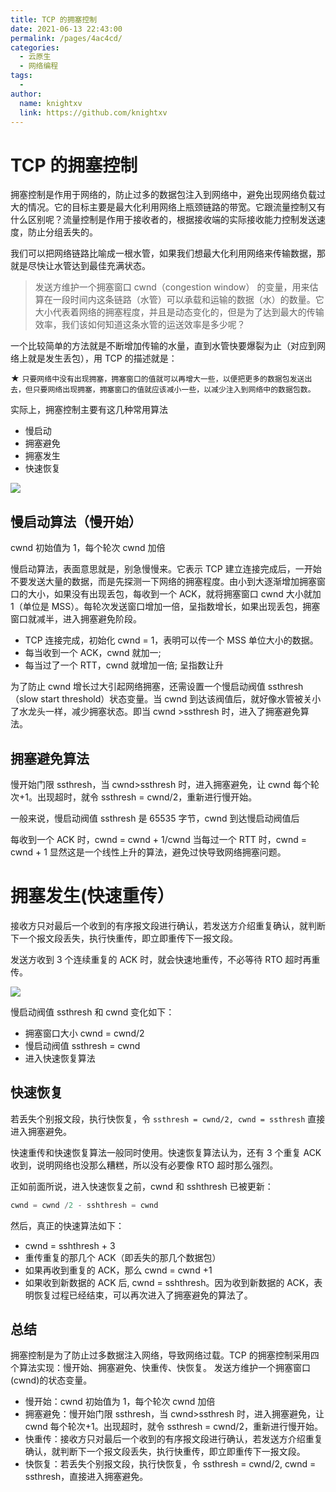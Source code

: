```yaml
---
title: TCP 的拥塞控制
date: 2021-06-13 22:43:00
permalink: /pages/4ac4cd/
categories:
  - 云原生
  - 网络编程
tags:
  - 
author: 
  name: knightxv
  link: https://github.com/knightxv
---
```

# TCP 的拥塞控制

拥塞控制是作用于网络的，防止过多的数据包注入到网络中，避免出现网络负载过大的情况。它的目标主要是最大化利用网络上瓶颈链路的带宽。它跟流量控制又有什么区别呢？流量控制是作用于接收者的，根据接收端的实际接收能力控制发送速度，防止分组丢失的。

我们可以把网络链路比喻成一根水管，如果我们想最大化利用网络来传输数据，那就是尽快让水管达到最佳充满状态。

> 发送方维护一个拥塞窗口 cwnd（congestion window） 的变量，用来估算在一段时间内这条链路（水管）可以承载和运输的数据（水）的数量。它大小代表着网络的拥塞程度，并且是动态变化的，但是为了达到最大的传输效率，我们该如何知道这条水管的运送效率是多少呢？

一个比较简单的方法就是不断增加传输的水量，直到水管快要爆裂为止（对应到网络上就是发生丢包），用 TCP 的描述就是：

★ `只要网络中没有出现拥塞，拥塞窗口的值就可以再增大一些，以便把更多的数据包发送出去，但只要网络出现拥塞，拥塞窗口的值就应该减小一些，以减少注入到网络中的数据包数。`

实际上，拥塞控制主要有这几种常用算法

-   慢启动
-   拥塞避免
-   拥塞发生
-   快速恢复

![](https://cdn.statically.io/gh/knightxv/image-hosting@master/20230128/7.403hsc84mqi0.webp)

## 慢启动算法（慢开始）

cwnd 初始值为 1，每个轮次 cwnd 加倍

慢启动算法，表面意思就是，别急慢慢来。它表示 TCP 建立连接完成后，一开始不要发送大量的数据，而是先探测一下网络的拥塞程度。由小到大逐渐增加拥塞窗口的大小，如果没有出现丢包，每收到一个 ACK，就将拥塞窗口 cwnd 大小就加 1（单位是 MSS）。每轮次发送窗口增加一倍，呈指数增长，如果出现丢包，拥塞窗口就减半，进入拥塞避免阶段。

-   TCP 连接完成，初始化 cwnd = 1，表明可以传一个 MSS 单位大小的数据。
-   每当收到一个 ACK，cwnd 就加一;
-   每当过了一个 RTT，cwnd 就增加一倍; 呈指数让升

为了防止 cwnd 增长过大引起网络拥塞，还需设置一个慢启动阀值 ssthresh（slow start threshold）状态变量。当 cwnd 到达该阀值后，就好像水管被关小了水龙头一样，减少拥塞状态。即当 cwnd >ssthresh 时，进入了拥塞避免算法。

## 拥塞避免算法

慢开始门限 ssthresh，当 cwnd>ssthresh 时，进入拥塞避免，让 cwnd 每个轮次+1。出现超时，就令 ssthresh = cwnd/2，重新进行慢开始。

一般来说，慢启动阀值 ssthresh 是 65535 字节，cwnd 到达慢启动阀值后

每收到一个 ACK 时，cwnd = cwnd + 1/cwnd
当每过一个 RTT 时，cwnd = cwnd + 1
显然这是一个线性上升的算法，避免过快导致网络拥塞问题。

# 拥塞发生(快速重传）

接收方只对最后一个收到的有序报文段进行确认，若发送方介绍重复确认，就判断下一个报文段丢失，执行快重传，即立即重传下一报文段。

发送方收到 3 个连续重复的 ACK 时，就会快速地重传，不必等待 RTO 超时再重传。

![](https://cdn.statically.io/gh/knightxv/image-hosting@master/20230128/8.7eleg9tzwq80.webp)

慢启动阀值 ssthresh 和 cwnd 变化如下：

-   拥塞窗口大小 cwnd = cwnd/2
-   慢启动阀值 ssthresh = cwnd
-   进入快速恢复算法

## 快速恢复

若丢失个别报文段，执行快恢复，令
`ssthresh = cwnd/2, cwnd = ssthresh`
直接进入拥塞避免。

快速重传和快速恢复算法一般同时使用。快速恢复算法认为，还有 3 个重复 ACK 收到，说明网络也没那么糟糕，所以没有必要像 RTO 超时那么强烈。

正如前面所说，进入快速恢复之前，cwnd 和 sshthresh 已被更新：

```c
cwnd = cwnd /2 - sshthresh = cwnd
```

然后，真正的快速算法如下：

-   cwnd = sshthresh + 3
-   重传重复的那几个 ACK（即丢失的那几个数据包）
-   如果再收到重复的 ACK，那么 cwnd = cwnd +1
-   如果收到新数据的 ACK 后, cwnd = sshthresh。因为收到新数据的 ACK，表明恢复过程已经结束，可以再次进入了拥塞避免的算法了。

## 总结

拥塞控制是为了防止过多数据注入网络，导致网络过载。TCP 的拥塞控制采用四个算法实现：慢开始、拥塞避免、快重传、快恢复。 发送方维护一个拥塞窗口(cwnd)的状态变量。

-   慢开始：cwnd 初始值为 1，每个轮次 cwnd 加倍
-   拥塞避免：慢开始门限 ssthresh，当 cwnd>ssthresh 时，进入拥塞避免，让 cwnd 每个轮次+1。出现超时，就令 ssthresh = cwnd/2，重新进行慢开始。
-   快重传：接收方只对最后一个收到的有序报文段进行确认，若发送方介绍重复确认，就判断下一个报文段丢失，执行快重传，即立即重传下一报文段。
-   快恢复：若丢失个别报文段，执行快恢复，令 ssthresh = cwnd/2, cwnd = ssthresh，直接进入拥塞避免。
